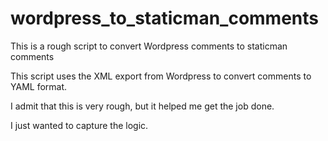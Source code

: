 # wordpress_to_staticman_comments
This is a rough script to convert Wordpress comments to staticman comments

This script uses the XML export from Wordpress to convert comments to YAML format.

I admit that this is very rough, but it helped me get the job done.

I just wanted to capture the logic.

